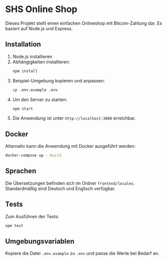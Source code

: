 # SHS Online Shop

Dieses Projekt stellt einen einfachen Onlineshop mit Bitcoin-Zahlung dar. Es basiert auf Node.js und Express.

## Installation

1. Node.js installieren
2. Abhängigkeiten installieren:
   ```bash
   npm install
   ```
3. Beispiel-Umgebung kopieren und anpassen:
   ```bash
   cp .env.example .env
   ```
4. Um den Server zu starten:
   ```bash
   npm start
   ```
5. Die Anwendung ist unter `http://localhost:3000` erreichbar.

## Docker

Alternativ kann die Anwendung mit Docker ausgeführt werden:

```bash
docker-compose up --build
```

## Sprachen

Die Übersetzungen befinden sich im Ordner `frontend/locales`. Standardmäßig sind Deutsch und Englisch verfügbar.

## Tests

Zum Ausführen der Tests:
```bash
npm test
```

## Umgebungsvariablen

Kopiere die Datei `.env.example` zu `.env` und passe die Werte bei Bedarf an.
